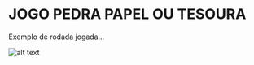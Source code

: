 # JOGO PEDRA PAPEL OU TESOURA
Exemplo de rodada jogada...


![alt text](https://github.com/EzequielMagalhaes/pedra-papel-tesoura/blob/master/exemplo-jogo.png)

